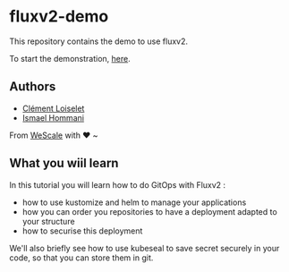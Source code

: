 # fluxv2-demo

This repository contains the demo to use fluxv2.

To start the demonstration, [here](./docs/00.requirements.md).

## Authors
- [Clément Loiselet](https://www.linkedin.com/in/clement-loiselet/)
- [Ismael Hommani](https://www.linkedin.com/in/%F0%9F%92%BB-ismael-hommani%E2%98%81%EF%B8%8F-37b45576/?originalSubdomain=fr)

From [WeScale](https://www.wescale.fr/) with ♥ ~

## What you wiil learn

In this tutorial you will learn how to do GitOps with Fluxv2 :
* how to use kustomize and helm to manage your applications
* how you can order you repositories to have a deployment adapted to your structure
* how to securise this deployment


We'll also briefly see how to use kubeseal to save secret securely in your code, so that you can store them in git.
